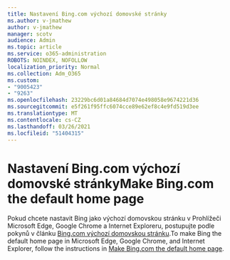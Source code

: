 ```yaml
---
title: Nastavení Bing.com výchozí domovské stránky
ms.author: v-jmathew
author: v-jmathew
manager: scotv
audience: Admin
ms.topic: article
ms.service: o365-administration
ROBOTS: NOINDEX, NOFOLLOW
localization_priority: Normal
ms.collection: Adm_O365
ms.custom:
- "9005423"
- "9263"
ms.openlocfilehash: 23229bc6d01a84684d7074e498058e9674221d36
ms.sourcegitcommit: e5f261f95ffc6074cce89e62ef8c4e9fd519d3ee
ms.translationtype: MT
ms.contentlocale: cs-CZ
ms.lasthandoff: 03/26/2021
ms.locfileid: "51404315"
---
```

# <a name="make-bingcom-the-default-home-page"></a><span data-ttu-id="70764-102">Nastavení Bing.com výchozí domovské stránky</span><span class="sxs-lookup"><span data-stu-id="70764-102">Make Bing.com the default home page</span></span>

<span data-ttu-id="70764-103">Pokud chcete nastavit Bing jako výchozí domovskou stránku v Prohlížeči Microsoft Edge, Google Chrome a Internet Exploreru, postupujte podle pokynů v článku [Bing.com výchozí domovskou stránku](https://go.microsoft.com/fwlink/?linkid=2149816).</span><span class="sxs-lookup"><span data-stu-id="70764-103">To make Bing the default home page in Microsoft Edge, Google Chrome, and Internet Explorer, follow the instructions in [Make Bing.com the default home page](https://go.microsoft.com/fwlink/?linkid=2149816).</span></span>
